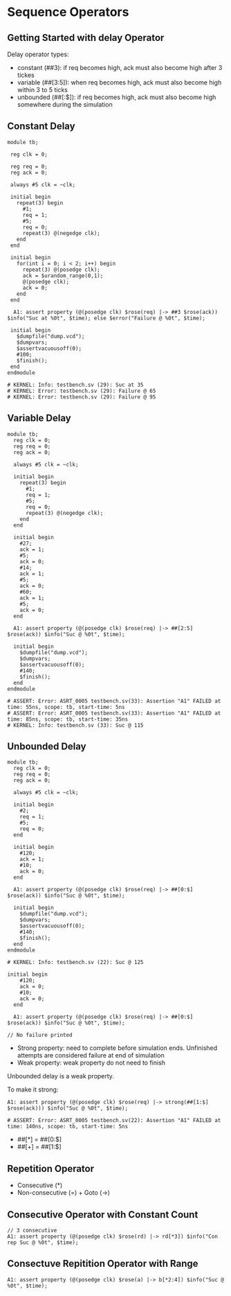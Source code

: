 # Sequence Operators

## Getting Started with delay Operator ##
Delay operator types:
- constant (##3): if req becomes high, ack must also become high after 3 tickes
- variable (##[3:5]): when req becomes high, ack must also become high within 3 to 5 ticks
- unbounded (##[:$]): if req becomes high, ack must also become high somewhere during the simulation

## Constant Delay
```
module tb;
 
 reg clk = 0;
 
 reg req = 0;
 reg ack = 0;
 
 always #5 clk = ~clk;
 
 initial begin
   repeat(3) begin
     #1;
     req = 1;
     #5;
     req = 0;
     repeat(3) @(negedge clk);
   end
 end
 
 initial begin
   for(int i = 0; i < 2; i++) begin
     repeat(3) @(posedge clk);
     ack = $urandom_range(0,1);
     @(posedge clk);
     ack = 0;
   end
 end
 
  A1: assert property (@(posedge clk) $rose(req) |-> ##3 $rose(ack)) $info("Suc at %0t", $time); else $error("Failure @ %0t", $time);
    
 initial begin 
   $dumpfile("dump.vcd");
   $dumpvars;
   $assertvacuousoff(0);
   #100;
   $finish();
 end
endmodule

# KERNEL: Info: testbench.sv (29): Suc at 35
# KERNEL: Error: testbench.sv (29): Failure @ 65
# KERNEL: Error: testbench.sv (29): Failure @ 95
```

## Variable Delay
```
module tb;
  reg clk = 0;
  reg req = 0;
  reg ack = 0;
  
  always #5 clk = ~clk;
  
  initial begin
    repeat(3) begin
      #1;
      req = 1;
      #5;
      req = 0;
      repeat(3) @(negedge clk);
    end
  end
  
  initial begin
    #27;
    ack = 1;
    #5;
    ack = 0;
    #14;
    ack = 1;
    #5;
    ack = 0;
    #60;
    ack = 1;
    #5;
    ack = 0;
  end
  
  A1: assert property (@(posedge clk) $rose(req) |-> ##[2:5] $rose(ack)) $info("Suc @ %0t", $time);
    
  initial begin
    $dumpfile("dump.vcd");
    $dumpvars;
    $assertvacuousoff(0);
    #140;
    $finish();
  end
endmodule

# ASSERT: Error: ASRT_0005 testbench.sv(33): Assertion "A1" FAILED at time: 55ns, scope: tb, start-time: 5ns
# ASSERT: Error: ASRT_0005 testbench.sv(33): Assertion "A1" FAILED at time: 85ns, scope: tb, start-time: 35ns
# KERNEL: Info: testbench.sv (33): Suc @ 115
```

## Unbounded Delay
```
module tb;
  reg clk = 0;
  reg req = 0;
  reg ack = 0;
  
  always #5 clk = ~clk;
  
  initial begin
    #2;
    req = 1;
    #5;
    req = 0;
  end
  
  initial begin
    #120;
    ack = 1;
    #10;
    ack = 0;
  end
  
  A1: assert property (@(posedge clk) $rose(req) |-> ##[0:$] $rose(ack)) $info("Suc @ %0t", $time);
    
  initial begin
    $dumpfile("dump.vcd");
    $dumpvars;
    $assertvacuousoff(0);
    #140;
    $finish();
  end
endmodule

# KERNEL: Info: testbench.sv (22): Suc @ 125
```

```
initial begin
    #120;
    ack = 0;
    #10;
    ack = 0;
  end
  
  A1: assert property (@(posedge clk) $rose(req) |-> ##[0:$] $rose(ack)) $info("Suc @ %0t", $time);

// No failure printed
```

- Strong property: need to complete before simulation ends. Unfinished attempts are considered failure at end of simulation
- Weak property: weak property do not need to finish

Unbounded delay is a weak property.

To make it strong:
```
A1: assert property (@(posedge clk) $rose(req) |-> strong(##[1:$] $rose(ack))) $info("Suc @ %0t", $time);

# ASSERT: Error: ASRT_0005 testbench.sv(22): Assertion "A1" FAILED at time: 140ns, scope: tb, start-time: 5ns
```

- ##[*] = ##[0:$]
- ##[+] = ##[1:$]

## Repetition Operator
- Consecutive (*)
- Non-consecutive (=) + Goto (->)

## Consecutive Operator with Constant Count
```
// 3 consecutive
A1: assert property (@(posedge clk) $rose(rd) |-> rd[*3]) $info("Con rep Suc @ %0t", $time);
```

## Consectuve Repitition Operator with Range
```
A1: assert property (@(posedge clk) $rose(a) |-> b[*2:4]) $info("Suc @ %0t", $time);
```
